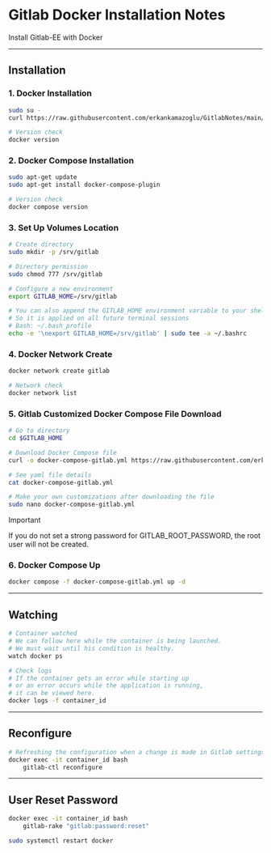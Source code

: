 # Gitlab Docker Installation Notes

Install Gitlab-EE with Docker

***

## Installation

### 1. Docker Installation 

```bash
sudo su -
curl https://raw.githubusercontent.com/erkankamazoglu/GitlabNotes/main/docker-install.sh | bash

# Version check
docker version
```

### 2. Docker Compose Installation 

```bash
sudo apt-get update
sudo apt-get install docker-compose-plugin

# Version check
docker compose version
```

### 3. Set Up Volumes Location

```bash
# Create directory
sudo mkdir -p /srv/gitlab

# Directory permission 
sudo chmod 777 /srv/gitlab

# Configure a new environment
export GITLAB_HOME=/srv/gitlab

# You can also append the GITLAB_HOME environment variable to your shell’s profile 
# So it is applied on all future terminal sessions 
# Bash: ~/.bash_profile
echo -e '\nexport GITLAB_HOME=/srv/gitlab' | sudo tee -a ~/.bashrc
```

### 4. Docker Network Create

```bash 
docker network create gitlab

# Network check
docker network list
```

### 5. Gitlab Customized Docker Compose File Download

```bash 
# Go to directory
cd $GITLAB_HOME

# Download Docker Compose file
curl -o docker-compose-gitlab.yml https://raw.githubusercontent.com/erkankamazoglu/GitlabNotes/main/docker-compose-gitlab.yml

# See yaml file details
cat docker-compose-gitlab.yml

# Make your own customizations after downloading the file
sudo nano docker-compose-gitlab.yml
``` 

> [!IMPORTANT]
> If you do not set a strong password for GITLAB_ROOT_PASSWORD, the root user will not be created. 

### 6. Docker Compose Up

```bash 
docker compose -f docker-compose-gitlab.yml up -d 
```

***

## Watching

```bash 
# Container watched
# We can follow here while the container is being launched. 
# We must wait until his condition is healthy.
watch docker ps

# Check logs
# If the container gets an error while starting up 
# or an error occurs while the application is running, 
# it can be viewed here.
docker logs -f container_id
```

***

## Reconfigure

```bash 
# Refreshing the configuration when a change is made in Gitlab settings.
docker exec -it container_id bash
    gitlab-ctl reconfigure
```

***

## User Reset Password
```bash 
docker exec -it container_id bash
    gitlab-rake "gitlab:password:reset"

sudo systemctl restart docker
```
